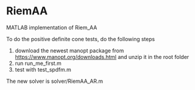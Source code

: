 # RiemAA
MATLAB implementation of Riem_AA 

To do the positive definite cone tests, do the following steps
1. download the newest manopt package from https://www.manopt.org/downloads.html and unzip it in the root folder
2. run run_me_first.m
3. test with test_spdfm.m

The new solver is solver/RiemAA_AR.m
